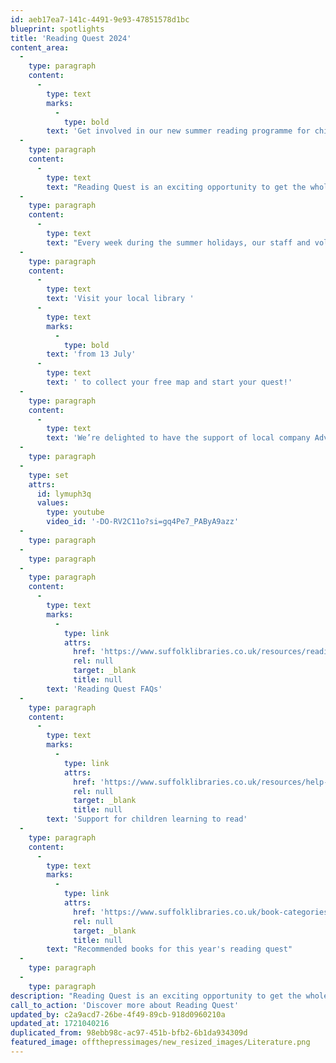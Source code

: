 ```yaml
---
id: aeb17ea7-141c-4491-9e93-47851578d1bc
blueprint: spotlights
title: 'Reading Quest 2024'
content_area:
  -
    type: paragraph
    content:
      -
        type: text
        marks:
          -
            type: bold
        text: 'Get involved in our new summer reading programme for children'
  -
    type: paragraph
    content:
      -
        type: text
        text: "Reading Quest is an exciting opportunity to get the whole family involved in reading and making memories this summer!\_The challenge is open to children of all ages and all reading abilities."
  -
    type: paragraph
    content:
      -
        type: text
        text: "Every week during the summer holidays, our staff and volunteers will be on hand to chat to children about the activities completed each week and the exciting books they’ve read. While visiting the library, children can collect a weekly reward and a new stack of books to enjoy at home. \_"
  -
    type: paragraph
    content:
      -
        type: text
        text: 'Visit your local library '
      -
        type: text
        marks:
          -
            type: bold
        text: 'from 13 July'
      -
        type: text
        text: ' to collect your free map and start your quest!'
  -
    type: paragraph
    content:
      -
        type: text
        text: 'We’re delighted to have the support of local company Advantage Angels who are sponsoring the Reading Quest in 2024 and 2025, allowing us to create some beautiful new resources which bring to life our lovely new reading quest map.'
  -
    type: paragraph
  -
    type: set
    attrs:
      id: lymuph3q
      values:
        type: youtube
        video_id: '-DO-RV2C11o?si=gq4Pe7_PAByA9azz'
  -
    type: paragraph
  -
    type: paragraph
  -
    type: paragraph
    content:
      -
        type: text
        marks:
          -
            type: link
            attrs:
              href: 'https://www.suffolklibraries.co.uk/resources/reading-quest-faqs'
              rel: null
              target: _blank
              title: null
        text: 'Reading Quest FAQs'
  -
    type: paragraph
    content:
      -
        type: text
        marks:
          -
            type: link
            attrs:
              href: 'https://www.suffolklibraries.co.uk/resources/help-with-reading-and-literacy'
              rel: null
              target: _blank
              title: null
        text: 'Support for children learning to read'
  -
    type: paragraph
    content:
      -
        type: text
        marks:
          -
            type: link
            attrs:
              href: 'https://www.suffolklibraries.co.uk/book-categories/reading-quest'
              rel: null
              target: _blank
              title: null
        text: "Recommended books for this year's reading quest"
  -
    type: paragraph
  -
    type: paragraph
description: "Reading Quest is an exciting opportunity to get the whole family involved in reading and making memories this summer!\_The challenge is open to children of all ages and all reading abilities."
call_to_action: 'Discover more about Reading Quest'
updated_by: c2a9acd7-26be-4f49-89cb-918d0960210a
updated_at: 1721040216
duplicated_from: 98ebb98c-ac97-451b-bfb2-6b1da934309d
featured_image: offthepressimages/new_resized_images/Literature.png
---
```

